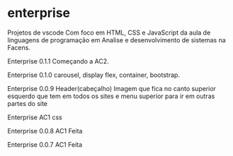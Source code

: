 # enterprise

Projetos de vscode Com foco em HTML, CSS e JavaScript da aula de linguagens de programação em Analise e desenvolvimento de sistemas na Facens.

Enterprise 0.1.1 Começando a AC2.

Enterprise 0.1.0 carousel, display flex, container, bootstrap.

Enterprise 0.0.9 Header(cabeçalho) Imagem que fica no canto superior esquerdo que tem em todos os sites e menu superior para ir em outras partes do site

Enterprise AC1 css

Enterprise 0.0.8 AC1 Feita

Enterprise 0.0.7 AC1 Feita
